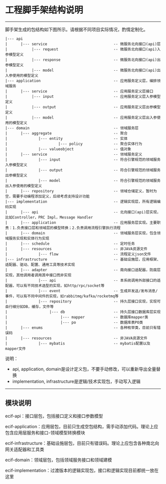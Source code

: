 # 工程脚手架结构说明


------------------------------------------------------------------------------------------------------------------------
脚手架生成的包结构如下图所示。请根据不同项目实际情况，酌情定制化。
```
|--- api
|      |--- service                              -- 微服务北向接口(api)层
|      		|--- request                         -- 微服务北向接口(api)入参模型定义
|      		|--- response                        -- 微服务北向接口(api)出参模型定义
|      		|--- model                           -- 微服务北向接口(api)出入参使用的模型定义
|--- application                                 -- 应用服务定义层，编排领域服务
|      |--- service                              -- 应用服务定义层接口
|      		|--- input                           -- 应用服务定义层入参模型定义
|      		|--- output                          -- 应用服务定义层出参模型定义
|      		|--- model                           -- 应用服务定义层出入参使用的模型定义
|--- domain                                      -- 领域服务层
|      |--- aggregate                            -- 聚合
|              |--- entity                       -- 实体
|                       |--- policy              -- 聚合实体行为
|              |--- valueobject                  -- 值对象
|      |--- service                       		 -- 领域服务定义
|              |--- input                        -- 符合引擎规范的领域服务入参模型定义
|              |--- output                       -- 符合引擎规范的领域服务出参模型定义
|              |--- model                        -- 符合引擎规范的领域服务出入参使用的模型定义
|      |--- repository                           -- 领域仓储定义，暂时为空，需要手动编程添加定义，后续考虑支持设计功能
|--- implementation                              -- 逻辑实现层，所有逻辑编码实现
|      |--- api                                  -- 北向接口(api)层实现，比如Controller，PRC Impl，Message Handler
|      |--- application                          -- 应用服务层实现。主要职责：1.负责接口层和领域层的模型转换；2.负责调用流程引擎执行流程
|      |--- domain                               -- 领域服务层实现，包含领域服务实现和实体行为实现
|      |--- schedule                             -- 定时任务
|      |--- resources                            -- 非JAVA资源文件
|              |--- flow                         -- 流程定义json文件
|--- infrastructure                              -- 基础设施层，应用框架、适配器、驱动、配置、通用工具等技术实现
|      |--- adapter                              -- 南向接口适配器，防腐层实现，其他调用者调用其中接口而非实现
|              |--- api                          -- 本系统调用外部接口的适配器，可以有不同技术选型的实现，如http/rpc/socket等
|              |--- event                        -- 生成并发送/发布消息/事件，可以有不同中间件的实现，如rabbitmq/kafka/rocketmq等
|              |--- repository                   -- 持久层接口实现，实现可自行细分如DB，缓存，文件等
|                   |--- db                      -- 持久层接口数据库层实现
|                        |--- mapper             -- 数据库mapper类
|                        |--- po                 -- 数据库表PO类
|      |--- enums                                -- 各种枚举类，目前只有错误码
|      |--- resources                            -- 非JAVA资源文件
|              |--- mybatis                      -- mybatis配置以及mapper文件
```
说明：
- api, application, domain是设计定义包，不要手动修改，可以重新导出全量替换
- implementation, infrastructure是逻辑/技术实现包，手动写入逻辑

---------------------------------------------------------------------------------

## 模块说明

ecif-api：接口层包，包括接口定义和接口参数模型

ecif-application：应用层包，目前只生成空包结构，需手动添加代码。理论上应包含应用层服务和接口-领域模型转换模块

ecif-infrastructure：基础设施层包，目前只有错误码。理论上应包含各种南北向网关适配器和工具类

ecif-domain：领域层包，包括领域服务接口和领域建模

ecif-implementation：过渡版本的逻辑实现包，接口和逻辑实现目前都统一放在这里